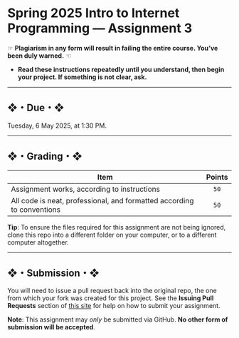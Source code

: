 # Spring 2025 Intro to Internet Programming — Assignment 3

☞ **Plagiarism in any form will result in failing the entire course. You’ve been duly warned.** ☜

* **Read these instructions repeatedly until you understand, then begin your project. If something is not clear, ask.**

---

## ❖・Due・❖

Tuesday, 6 May 2025, at 1:30 PM.

---

## ❖・Grading・❖

| Item                                                                   | Points |
|------------------------------------------------------------------------|:------:|
| Assignment works, according to instructions                            |  `50`  |
| All code is neat, professional, and formatted according to conventions |  `50`  |

**Tip**: To ensure the files required for this assignment are not being ignored, clone this repo into a different folder on your computer, or to a different computer altogether.

---

## ❖・Submission・❖

You will need to issue a pull request back into the original repo, the one from which your fork was created for this project. See the **Issuing Pull Requests** section of [this site](http://code-warrior.github.io/tutorials/git/github/index.html) for help on how to submit your assignment.

**Note**: This assignment may *only* be submitted via GitHub. **No other form of submission will be accepted**.
